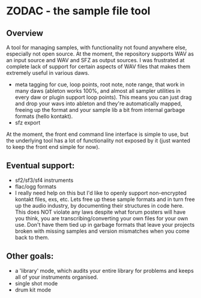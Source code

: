 # ZODAC - the sample file tool

## Overview

A tool for managing samples, with functionality not found anywhere else, especially not open source. At the moment, the repository supports WAV as an input source and WAV and SFZ as output sources. I was frustrated at complete lack of support for certain aspects of WAV files that makes them extremely useful in various daws.

- meta tagging for cue, loop points, root note, note range, that work in many daws (ableton works 100%, and almost all sampler utilities in every daw or plugin support loop points). This means you can just drag and drop your wavs into ableton and they're automatically mapped, freeing up the format and your sample lib a bit from internal garbage formats (hello kontakt).
- sfz export

At the moment, the front end command line interface is simple to use, but the underlying tool has a lot of functionality not exposed by it (just wanted to keep the front end simple for now).

## Eventual support:

- sf2/sf3/sf4 instruments
- flac/ogg formats
- I really need help on this but I'd like to openly support non-encrypted kontakt files, exs, etc. Lets free up these sample formats and in turn free up the audio industry, by documenting their structures in code here. This does NOT violate any laws despite what forum posters will have you think, you are transcribing/converting your own files for your own use. Don't have them tied up in garbage formats that leave your projects broken with missing samples and version mismatches when you come back to them.

## Other goals:
- a 'library' mode, which audits your entire library for problems and keeps all of your instruments organised.
- single shot mode
- drum kit mode
